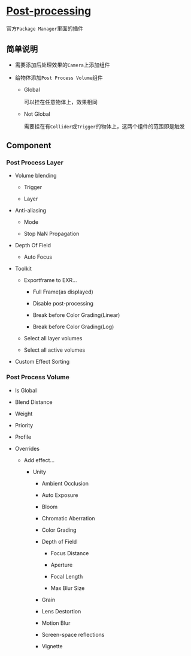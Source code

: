 # [Post-processing](https://docs.unity3d.com/Packages/com.unity.postprocessing@2.0/manual/index.html)

官方`Package Manager`里面的插件

## 简单说明

- 需要添加后处理效果的`Camera`上添加组件

- 给物体添加`Post Process Volume`组件
    - Global
    
        可以挂在任意物体上，效果相同
        
    - Not Global
    
        需要挂在有`Collider`或`Trigger`的物体上，这两个组件的范围即是触发
        
## Component

### Post Process Layer

- Volume blending

    - Trigger
    
    - Layer
    
- Anti-aliasing

    - Mode
    
    - Stop NaN Propagation
    
- Depth Of Field

    - Auto Focus
    
- Toolkit

    - Exportframe to EXR...
    
        - Full Frame(as displayed)
        
        - Disable post-processing
        
        - Break before Color Grading(Linear)
        
        - Break before Color Grading(Log)
    
    - Select all layer volumes
    
    - Select all active volumes
    
- Custom Effect Sorting

### Post Process Volume

- Is Global

- Blend Distance

- Weight

- Priority

- Profile

- Overrides

    - Add effect...
    
        - Unity
        
            - Ambient Occlusion
            
            - Auto Exposure
            
            - Bloom
            
            - Chromatic Aberration
            
            - Color Grading
            
            - Depth of Field
            
                - Focus Distance
                
                - Aperture
                
                - Focal Length
                
                - Max Blur Size
            
            - Grain
            
            - Lens Destortion
            
            - Motion Blur
            
            - Screen-space reflections
            
            - Vignette